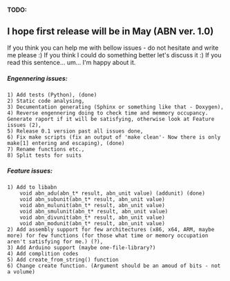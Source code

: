 #### TODO:

## I hope first release will be in May (ABN ver. 1.0)

If you think you can help me with bellow issues - do not hesitate and write me please :)
If you think I could do something better let's discuss it :)
If you read this sentence... um...  I'm happy about it.

##### Engennering issues:
    1) Add tests (Python), (done)
    2) Static code analysing,
    3) Decumentation generating (Sphinx or something like that - Doxygen),
    4) Reverse engennering doing to check time and memmory occupancy. Generate raport if it will be satisfying, otherwise look at Feature issues (2),
    5) Release 0.1 version past all issues done,
    6) Fix make scripts (fix an output of 'make clean'- Now there is only make[1] entering and escaping), (done)
    7) Rename functions etc.,
    8) Split tests for suits 

##### Feature issues:
    1) Add to libabn
        void abn_adu(abn_t* result, abn_unit value) (addunit) (done)
        void abn_subunit(abn_t* result, abn_unit value)
        void abn_mulunit(abn_t* result, abn_unit value)
        void abn_smulunit(abn_t* result, abn_unit value)
        void abn_divunit(abn_t* result, abn_unit value)
        void abn_modunit(abn_t* result, abn_unit value)
    2) Add assembly support for few architectures (x86, x64, ARM, maybe more) for few functions (for those what time or memory occupation aren't satisfying for me.) (?),
    3) Add Arduino support (maybe one-file-library?)
    4) Add complition codes
    5) Add create_from_string() function 
    6) Change create function. (Argument should be an amoud of bits - not a volume)